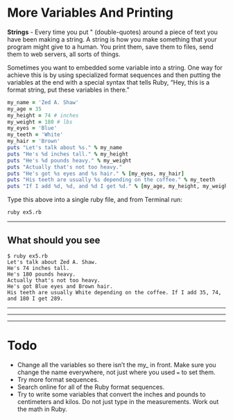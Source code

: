 # More Variables And Printing

**Strings** - Every time you put " (double-quotes) around a piece of text you have been making a string. A string is how you make something that your program might give to a human. You print them, save them to files, send them to web servers, all sorts of things.

Sometimes you want to embedded some variable into a string. One way for achieve this is by using specialized format sequences and then putting the variables at the end with a special syntax that tells Ruby, “Hey, this is a format string, put these variables in there.”

```ruby
my_name = 'Zed A. Shaw'
my_age = 35
my_height = 74 # inches
my_weight = 180 # lbs
my_eyes = 'Blue'
my_teeth = 'White'
my_hair = 'Brown'
puts "Let's talk about %s." % my_name
puts "He's %d inches tall." % my_height
puts "He's %d pounds heavy." % my_weight
puts "Actually that's not too heavy."
puts "He's got %s eyes and %s hair." % [my_eyes, my_hair]
puts "His teeth are usually %s depending on the coffee." % my_teeth
puts "If I add %d, %d, and %d I get %d." % [my_age, my_height, my_weight, my_age + my_height + my_weight]
```

Type this above into a single ruby file, and from Terminal run:

 `ruby ex5.rb`

---

## **What should you see**

```shell
$ ruby ex5.rb
Let's talk about Zed A. Shaw.
He's 74 inches tall.
He's 180 pounds heavy.
Actually that's not too heavy.
He's got Blue eyes and Brown hair.
His teeth are usually White depending on the coffee. If I add 35, 74, and 180 I get 289.
```

---
---
---

# Todo
* Change all the variables so there isn’t the my_ in front. Make sure you change the name everywhere, not just where you used `=` to set them.
* Try more format sequences.
* Search online for all of the Ruby format sequences.
* Try to write some variables that convert the inches and pounds to centimeters and kilos. Do not just type in the measurements. Work out the math in Ruby.
